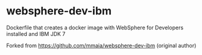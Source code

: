 websphere-dev-ibm
=================

Dockerfile that creates a docker image with WebSphere for Developers installed and IBM JDK 7 

Forked from https://github.com/mmaia/websphere-dev-ibm (original author)
